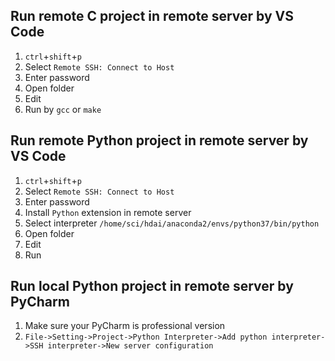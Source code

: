 ## Run remote C project in remote server by VS Code
1. `ctrl`+`shift`+`p`
2. Select `Remote SSH: Connect to Host`
3. Enter password
4. Open folder
5. Edit
6. Run by `gcc` or `make`

## Run remote Python project in remote server by VS Code
1. `ctrl`+`shift`+`p`
2. Select `Remote SSH: Connect to Host`
3. Enter password
4. Install `Python` extension in remote server
5. Select interpreter `/home/sci/hdai/anaconda2/envs/python37/bin/python`
6. Open folder
7. Edit
8. Run

## Run local Python project in remote server by PyCharm
1. Make sure your PyCharm is professional version
2. `File->Setting->Project->Python Interpreter->Add python interpreter->SSH interpreter->New server configuration`